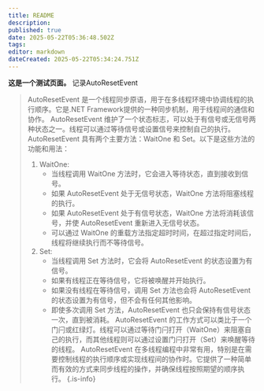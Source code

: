 ```yaml
---
title: README
description: 
published: true
date: 2025-05-22T05:36:48.502Z
tags: 
editor: markdown
dateCreated: 2025-05-22T05:34:24.751Z
---
```


**这是一个测试页面。**
记录AutoResetEvent

> AutoResetEvent 是一个线程同步原语，用于在多线程环境中协调线程的执行顺序。它是.NET Framework提供的一种同步机制，用于线程间的通信和协作。
> AutoResetEvent 维护了一个状态标志，可以处于有信号或无信号两种状态之一。线程可以通过等待信号或设置信号来控制自己的执行。
> AutoResetEvent 具有两个主要方法：WaitOne 和 Set。以下是这些方法的功能和用法：
> 1. WaitOne:
>    - 当线程调用 WaitOne 方法时，它会进入等待状态，直到接收到信号。
>    - 如果 AutoResetEvent 处于无信号状态，WaitOne 方法将阻塞线程的执行。
>    - 如果 AutoResetEvent 处于有信号状态，WaitOne 方法将消耗该信号，并使 AutoResetEvent 重新进入无信号状态。
>    - 可以通过 WaitOne 的重载方法指定超时时间，在超过指定时间后，线程将继续执行而不等待信号。
> 2. Set:
>    - 当线程调用 Set 方法时，它会将 AutoResetEvent 的状态设置为有信号。
>    - 如果有线程正在等待信号，它将被唤醒并开始执行。
>    - 如果没有线程在等待信号，调用 Set 方法也会将 AutoResetEvent 的状态设置为有信号，但不会有任何其他影响。
>    - 即使多次调用 Set 方法，AutoResetEvent 也只会保持有信号状态一次，直到被消耗。
> AutoResetEvent 的工作方式可以类比于一个门闩或红绿灯。线程可以通过等待门闩打开（WaitOne）来阻塞自己的执行，而其他线程则可以通过设置门闩打开（Set）来唤醒等待的线程。
> AutoResetEvent 在多线程编程中非常有用，特别是在需要控制线程的执行顺序或实现线程间的协作时。它提供了一种简单而有效的方式来同步线程的操作，并确保线程按照期望的顺序执行。
{.is-info}


